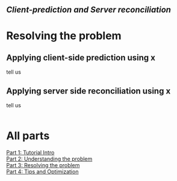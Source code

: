 ## *Client-prediction and Server reconciliation*

# Resolving the problem

## Applying client-side prediction using x
tell us

## Applying server side reconciliation using x
tell us
<br> <br>
# All parts
[Part 1: Tutorial Intro](pages/Part_1.md)  <br>
[Part 2: Understanding the problem](pages/Part_2.md)  <br>
[Part 3: Resolving the problem](pages/Part_3.md)  <br>
[Part 4: Tips and Optimization](pages/Part_4.md)

